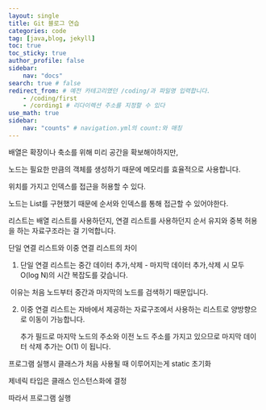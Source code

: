 ```yaml
---
layout: single
title: Git 블로그 연습  
categories: code
tag: [java,blog, jekyll]
toc: true
toc_sticky: true
author_profile: false
sidebar:
    nav: "docs"
search: true # false
redirect_from: # 예전 카테고리였던 /coding/과 파일명 입력합니다.
    - /coding/first
    - /cording1 # 리다이렉션 주소를 지정할 수 있다
use_math: true
sidebar:
    nav: "counts" # navigation.yml의 count:와 매칭
---
```


  

배열은 확장이나 축소를 위해 미리 공간을 확보해야하지만, 

노드는 필요한 만큼의 객체를 생성하기 때문에 메모리를 효율적으로 사용합니다.

위치를 가지고 인덱스를 접근을 허용할 수 있다.

노드는 List를 구현했기 때문에 순서와 인덱스를 통해 접근할 수 있어야한다.



리스트는 배열 리스트를 사용하던지, 연결 리스트를 사용하던지 순서 유지와 중복 허용을 하는 자료구조라는 걸 기억합니다.



단일 연결 리스트와 이중 연결 리스트의 차이

1. 단일 연결 리스트는 중간 데이터 추가,삭제 - 마지막 데이터 추가,삭제 시 모두 O(log N)의 시간 복잡도를 갖습니다.

​	이유는 처음 노드부터 중간과 마지막의 노드를 검색하기 때문입니다.

2. 이중 연결 리스트는 자바에서 제공하는 자료구조에서 사용하는 리스트로 양방향으로 이동이 가능합니다.

   추가 필드로 마지막 노드의 주소와 이전 노드 주소를 가지고 있으므로 마지막 데이터 삭제 추가는 O(1) 이 됩니다.

   



프로그램 실행시 클래스가 처음 사용될 때 이루어지는게  static 초기화

제네릭 타입은 클래스 인스턴스화에 결정

따라서 프로그램 실행
